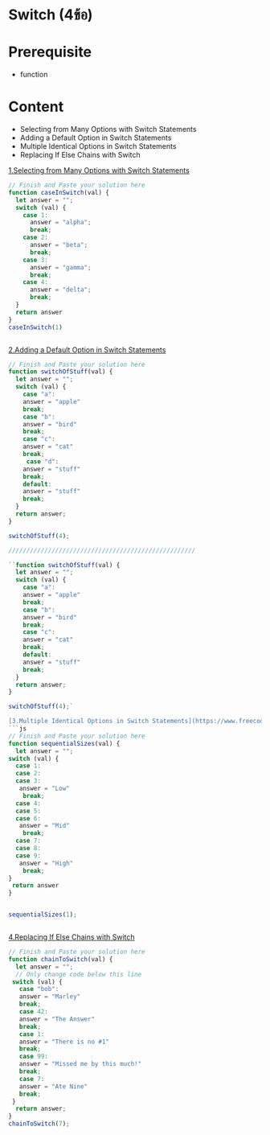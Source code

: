 # Switch (4ข้อ)
# Prerequisite
- function
# Content
- Selecting from Many Options with Switch Statements
- Adding a Default Option in Switch Statements
- Multiple Identical Options in Switch Statements
- Replacing If Else Chains with Switch


[1.Selecting from Many Options with Switch Statements](https://www.freecodecamp.org/learn/javascript-algorithms-and-data-structures/basic-javascript/selecting-from-many-options-with-switch-statements)
```js
// Finish and Paste your solution here
function caseInSwitch(val) {
  let answer = "";
  switch (val) {
    case 1:
      answer = "alpha";
      break;
    case 2:
      answer = "beta";
      break;
    case 3:
      answer = "gamma";
      break;
    case 4:
      answer = "delta";
      break;
  }
  return answer
}
caseInSwitch(1)



```
[2.Adding a Default Option in Switch Statements](https://www.freecodecamp.org/learn/javascript-algorithms-and-data-structures/basic-javascript/adding-a-default-option-in-switch-statements)
```js
// Finish and Paste your solution here
function switchOfStuff(val) {
  let answer = "";
  switch (val) {
    case "a":
    answer = "apple"
    break;
    case "b":
    answer = "bird"
    break;
    case "c":
    answer = "cat"
    break;
     case "d":
    answer = "stuff"
    break;
    default:
    answer = "stuff"
    break;
  }
  return answer;
}

switchOfStuff(4);

////////////////////////////////////////////////////

``function switchOfStuff(val) {
  let answer = "";
  switch (val) {
    case "a":
    answer = "apple"
    break;
    case "b":
    answer = "bird"
    break;
    case "c":
    answer = "cat"
    break;
    default:
    answer = "stuff"
    break;
  }
  return answer;
}

switchOfStuff(4);`

[3.Multiple Identical Options in Switch Statements](https://www.freecodecamp.org/learn/javascript-algorithms-and-data-structures/basic-javascript/multiple-identical-options-in-switch-statements)
```js
// Finish and Paste your solution here
function sequentialSizes(val) {
  let answer = "";
switch (val) {
  case 1:
  case 2:
  case 3:
   answer = "Low" 
    break;
  case 4:
  case 5:
  case 6:
   answer = "Mid" 
    break;
  case 7:
  case 8:
  case 9:
   answer = "High" 
    break;
}
 return answer
}


sequentialSizes(1);



```

[4.Replacing If Else Chains with Switch](https://www.freecodecamp.org/learn/javascript-algorithms-and-data-structures/basic-javascript/replacing-if-else-chains-with-switch)
```js
// Finish and Paste your solution here
function chainToSwitch(val) {
  let answer = "";
  // Only change code below this line
 switch (val) {
   case "bob":
   answer = "Marley"
   break;
   case 42:
   answer = "The Answer"
   break;
   case 1:
   answer = "There is no #1"
   break;
   case 99:
   answer = "Missed me by this much!"
   break;
   case 7:
   answer = "Ate Nine"
   break;
 }
  return answer;
}
chainToSwitch(7);



```
